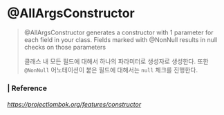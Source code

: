 # @AllArgsConstructor

> @AllArgsConstructor generates a constructor with 1 parameter for each field in your class. Fields marked with @NonNull results in null checks on those parameters
>
> 클래스 내 모든 필드에 대해서 하나의 파라미터로 생성자로 생성한다. 또한 `@NonNull` 어노테이션이 붙은 필드에 대해서는 `null` 체크를 진행한다. 



### | Reference

###### https://projectlombok.org/features/constructor
